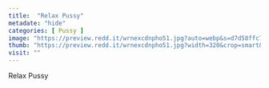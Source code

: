 ```yaml
---
title:  "Relax Pussy"
metadate: "hide"
categories: [ Pussy ]
image: "https://preview.redd.it/wrnexcdnpho51.jpg?auto=webp&s=d7d58ffc70e72e05dbe57cc7f205a1b6cc30f907"
thumb: "https://preview.redd.it/wrnexcdnpho51.jpg?width=320&crop=smart&auto=webp&s=4e03292c0dfe8898a8e3171612b6026c99883586"
visit: ""
---
```

Relax Pussy
